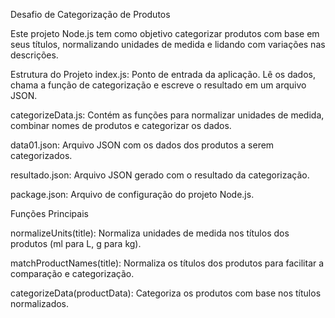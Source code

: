 Desafio de Categorização de Produtos

Este projeto Node.js tem como objetivo categorizar produtos com base em seus títulos, normalizando unidades de medida e lidando com variações nas descrições.

Estrutura do Projeto
index.js: Ponto de entrada da aplicação. Lê os dados, chama a função de categorização e escreve o resultado em um arquivo JSON.

categorizeData.js: Contém as funções para normalizar unidades de medida, combinar nomes de produtos e categorizar os dados.

data01.json: Arquivo JSON com os dados dos produtos a serem categorizados.

resultado.json: Arquivo JSON gerado com o resultado da categorização.

package.json: Arquivo de configuração do projeto Node.js.


Funções Principais

normalizeUnits(title): Normaliza unidades de medida nos títulos dos produtos (ml para L, g para kg).

matchProductNames(title): Normaliza os títulos dos produtos para facilitar a comparação e categorização.

categorizeData(productData): Categoriza os produtos com base nos títulos normalizados.
